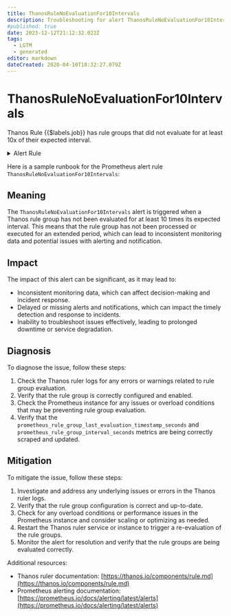 ```yaml
---
title: ThanosRuleNoEvaluationFor10Intervals
description: Troubleshooting for alert ThanosRuleNoEvaluationFor10Intervals
#published: true
date: 2023-12-12T21:12:32.022Z
tags: 
  - LGTM
  - generated
editor: markdown
dateCreated: 2020-04-10T18:32:27.079Z
---
```


# ThanosRuleNoEvaluationFor10Intervals

Thanos Rule {{$labels.job}} has rule groups that did not evaluate for at least 10x of their expected interval.

<details>
  <summary>Alert Rule</summary>

{{% rule "thanos/thanos-ruler.yml" "ThanosRuleNoEvaluationFor10Intervals" %}}

{{% comment %}}

```yaml
alert: ThanosRuleNoEvaluationFor10Intervals
expr: time() -  max by (job, instance, group) (prometheus_rule_group_last_evaluation_timestamp_seconds{job=~".*thanos-rule.*"})>10 * max by (job, instance, group) (prometheus_rule_group_interval_seconds{job=~".*thanos-rule.*"})
for: 5m
labels:
    severity: info
annotations:
    summary: Thanos Rule No Evaluation For10 Intervals (instance {{ $labels.instance }})
    description: |-
        Thanos Rule {{$labels.job}} has rule groups that did not evaluate for at least 10x of their expected interval.
          VALUE = {{ $value }}
          LABELS = {{ $labels }}
    runbook: https://github.com/srerun/prometheus-alerts/blob/main/content/runbooks/thanos-ruler/ThanosRuleNoEvaluationFor10Intervals.md

```

{{% /comment %}}

</details>


Here is a sample runbook for the Prometheus alert rule `ThanosRuleNoEvaluationFor10Intervals`:

## Meaning

The `ThanosRuleNoEvaluationFor10Intervals` alert is triggered when a Thanos rule group has not been evaluated for at least 10 times its expected interval. This means that the rule group has not been processed or executed for an extended period, which can lead to inconsistent monitoring data and potential issues with alerting and notification.

## Impact

The impact of this alert can be significant, as it may lead to:

* Inconsistent monitoring data, which can affect decision-making and incident response.
* Delayed or missing alerts and notifications, which can impact the timely detection and response to incidents.
* Inability to troubleshoot issues effectively, leading to prolonged downtime or service degradation.

## Diagnosis

To diagnose the issue, follow these steps:

1. Check the Thanos ruler logs for any errors or warnings related to rule group evaluation.
2. Verify that the rule group is correctly configured and enabled.
3. Check the Prometheus instance for any issues or overload conditions that may be preventing rule group evaluation.
4. Verify that the `prometheus_rule_group_last_evaluation_timestamp_seconds` and `prometheus_rule_group_interval_seconds` metrics are being correctly scraped and updated.

## Mitigation

To mitigate the issue, follow these steps:

1. Investigate and address any underlying issues or errors in the Thanos ruler logs.
2. Verify that the rule group configuration is correct and up-to-date.
3. Check for any overload conditions or performance issues in the Prometheus instance and consider scaling or optimizing as needed.
4. Restart the Thanos ruler service or instance to trigger a re-evaluation of the rule groups.
5. Monitor the alert for resolution and verify that the rule groups are being evaluated correctly.

Additional resources:

* Thanos ruler documentation: [https://thanos.io/components/rule.md](https://thanos.io/components/rule.md)
* Prometheus alerting documentation: [https://prometheus.io/docs/alerting/latest/alerts](https://prometheus.io/docs/alerting/latest/alerts)